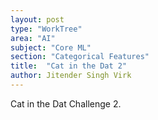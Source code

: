 ```yaml
---
layout: post
type: "WorkTree"
area: "AI"
subject: "Core ML"
section: "Categorical Features"
title:  "Cat in the Dat 2"
author: Jitender Singh Virk
---
```


Cat in the Dat Challenge 2.
